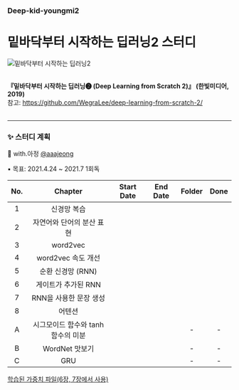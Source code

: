 ### Deep-kid-youngmi2
# 밑바닥부터 시작하는 딥러닝2 스터디
![밑바닥부터 시작하는 딥러닝2](https://www.hanbit.co.kr/data/books/B8950212853_l.jpg)<br><br>

**『밑바닥부터 시작하는 딥러닝❷ (Deep Learning from Scratch 2)』 (한빛미디어, 2019)** <br>
참고: <https://github.com/WegraLee/deep-learning-from-scratch-2/><br><br>

---

### ✨ 스터디 계획<br>
💜 with.아정 [@aaajeong](https://github.com/aaajeong)

▪ 목표: 2021.4.24 ~ 2021.7 1회독

|No.|Chapter|Start Date|End Date|Folder|Done|
|:--:|:-------:|:---:|:---:|:---:|:---:|
|1|신경망 복습 ||||
|2|자연어와 단어의 분산 표현||||
|3| word2vec||||
|4| word2vec 속도 개선||||
|5|순환 신경망 (RNN)||||
|6|게이트가 추가된 RNN||||
|7|RNN을 사용한 문장 생성||||
|8|어텐션||||
|A|시그모이드 함수와 tanh 함수의 미분|||-|-|
|B|WordNet 맛보기|||-|-|
|C|GRU|||-|-|

[학습된 가중치 파일(6장, 7장에서 사용)](https://www.oreilly.co.jp/pub/9784873118369/BetterRnnlm.pkl)
